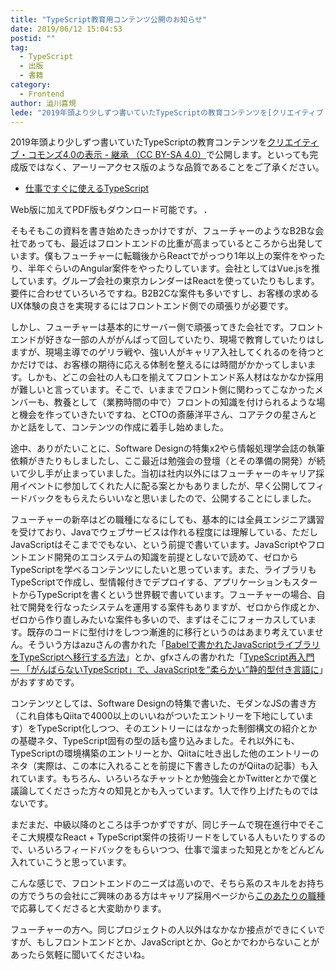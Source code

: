 ```yaml
---
title: "TypeScript教育用コンテンツ公開のお知らせ"
date: 2019/06/12 15:04:53
postid: ""
tag:
  - TypeScript
  - 出版
  - 書籍
category:
  - Frontend
author: 澁川喜規
lede: "2019年頭より少しずつ書いていたTypeScriptの教育コンテンツを[クリエイティブ・コモンズ4.0の表示 - 継承 （CC BY-SA 4.0）]で公開します。といっても完成版ではなく、アーリーアクセス版のような品質であることをご了承ください。"
---
```


2019年頭より少しずつ書いていたTypeScriptの教育コンテンツを[クリエイティブ・コモンズ4.0の表示 - 継承 （CC BY-SA 4.0）](https://creativecommons.org/licenses/by-sa/4.0/deed.ja)で公開します。といっても完成版ではなく、アーリーアクセス版のような品質であることをご了承ください。

* [仕事ですぐに使えるTypeScript](https://future-architect.github.io/typescript-guide/)

Web版に加えてPDF版もダウンロード可能です。
<img alt="" src="/images/2019/20190612/image.png" style="border:solid 1px #000000">

そもそもこの資料を書き始めたきっかけですが、フューチャーのようなB2Bな会社であっても、最近はフロントエンドの比重が高まっているところから出発しています。僕もフューチャーに転職後からReactでがっつり1年以上の案件をやったり、半年ぐらいのAngular案件をやったりしています。会社としてはVue.jsを推しています。グループ会社の東京カレンダーはReactを使っていたりもします。要件に合わせていろいろですね。B2B2Cな案件も多いですし、お客様の求めるUX体験の良さを実現するにはフロントエンド側での頑張りが必要です。

しかし、フューチャーは基本的にサーバー側で頑張ってきた会社です。フロントエンドが好きな一部の人ががんばって回していたり、現場で教育していたりはしますが、現場主導でのゲリラ戦や、強い人がキャリア入社してくれるのを待つとかだけでは、お客様の期待に応える体制を整えるには時間がかかってしまいます。しかも、どこの会社の人も口を揃えてフロントエンド系人材はなかなか採用が難しいと言っています。そこで、いままでフロント側に関わってこなかったメンバーも、教養として（業務時間の中で）フロントの知識を付けられるような場と機会を作っていきたいですね、とCTOの斎藤洋平さん、コアテクの星さんとかと話をして、コンテンツの作成に着手し始めました。

途中、ありがたいことに、Software Designの特集x2やら情報処理学会誌の執筆依頼がきたりもしましたし、ここ最近は勉強会の登壇（とその準備の開発）が続いて少し手が止まっていました。当初は社内以外にはフューチャーのキャリア採用イベントに参加してくれた人に配る案とかもありましたが、早く公開してフィードバックをもらえたらいいなと思いましたので、公開することにしました。

フューチャーの新卒はどの職種になるにしても、基本的には全員エンジニア講習を受けており、Javaでウェブサービスは作れる程度には理解している、ただしJavaScriptはそこまででもない、という前提で書いています。JavaScriptやフロントエンド開発のエコシステムの知識を前提としないで読めて、ゼロからTypeScriptを学べるコンテンツにしたいと思っています。また、ライブラリもTypeScriptで作成し、型情報付きでデプロイする、アプリケーションもスタートからTypeScriptを書くという世界観で書いています。フューチャーの場合、自社で開発を行なったシステムを運用する案件もありますが、ゼロから作成とか、ゼロから作り直しみたいな案件も多いので、まずはそこにフォーカスしています。既存のコードに型付けをしつつ漸進的に移行というのはあまり考えていません。そういう方はazuさんの書かれた「[Babelで書かれたJavaScriptライブラリをTypeScriptへ移行する方法](https://efcl.info/2019/01/09/babel-to-typescript-library/)」とか、gfxさんの書かれた「[TypeScript再入門 — 「がんばらないTypeScript」で、JavaScriptを“柔らかい”静的型付き言語に](https://employment.en-japan.com/engineerhub/entry/2019/04/16/103000)」がおすすめです。

コンテンツとしては、Software Designの特集で書いた、モダンなJSの書き方（これ自体もQiitaで4000以上のいいねがついたエントリーを下地にしています）をTypeScript化しつつ、そのエントリーにはなかった制御構文の紹介とかの基礎ネタ、TypeScript固有の型の話も盛り込みました。それ以外にも、TypeScriptの環境構築のエントリーとか、Qiitaに吐き出した他のエントリーのネタ（実際は、この本に入れることを前提に下書きしたのがQiitaの記事）も入れています。もちろん、いろいろなチャットとか勉強会とかTwitterとかで僕と議論してくださった方々の知見とかも入っています。1人で作り上げたものではないです。

まだまだ、中級以降のところは手つかずですが、同じチームで現在進行中でそこそこ大規模なReact + TypeScript案件の技術リードをしている人もいたりするので、いろいろフィードバックをもらいつつ、仕事で溜まった知見とかをどんどん入れていこうと思っています。

こんな感じで、フロントエンドのニーズは高いので、そちら系のスキルをお持ちの方でうちの会社にご興味のある方はキャリア採用ページから[このあたりの職種](https://progres12.jposting.net/pgfuture/u/job.phtml?job_code=185)で応募してくださると大変助かります。

フューチャーの方へ。同じプロジェクトの人以外はなかなか接点ができにくいですが、もしフロントエンドとか、JavaScriptとか、Goとかでわからないことがあったら気軽に聞いてくださいね。
